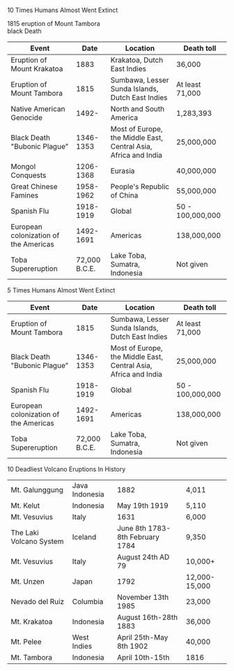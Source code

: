 10 Times Humans Almost Went Extinct 

1815 eruption of Mount Tambora<br/>black Death 

|Event|Date|Location|Death toll|
|---|---|---|---|
Eruption of Mount Krakatoa | 1883 | Krakatoa, Dutch East Indies | 36,000
Eruption of Mount Tambora | 1815 | Sumbawa, Lesser Sunda Islands,<br/>Dutch East Indies | At least 71,000
Native American Genocide | 1492- | North and South America | 1,283,393 
Black Death "Bubonic Plague" | 1346-1353 | Most of Europe, the Middle East, Central Asia, Africa and India | 25,000,000 
Mongol Conquests | 1206-1368 | Eurasia | 40,000,000
Great Chinese Famines | 1958-1962 | People's Republic of China | 55,000,000 
Spanish Flu | 1918-1919 | Global | 50 - 100,000,000 
European colonization of the Americas | 1492-1691 | Americas | 138,000,000
Toba Supereruption | 72,000 B.C.E. | Lake Toba, Sumatra, Indonesia | Not given 

5 Times Humans Almost Went Extinct 

|Event|Date|Location|Death toll|
|---|---|---|---|
Eruption of Mount Tambora | 1815 | Sumbawa, Lesser Sunda Islands,<br/>Dutch East Indies | At least 71,000
Black Death "Bubonic Plague" | 1346-1353 | Most of Europe, the Middle East, Central Asia, Africa and India | 25,000,000 
Spanish Flu | 1918-1919 | Global | 50 - 100,000,000 
European colonization of the Americas | 1492-1691 | Americas | 138,000,000
Toba Supereruption | 72,000 B.C.E. | Lake Toba, Sumatra, Indonesia | Not given 

10 Deadliest Volcano Eruptions In History 

|||||
|---|---|---|---|
Mt. Galunggung | Java Indonesia | 1882 | 4,011
Mt. Kelut | Indonesia | May 19th 1919 | 5,110 
Mt. Vesuvius | Italy | 1631 | 6,000 
The Laki Volcano System | Iceland | June 8th 1783-8th February 1784 | 9,350 
Mt. Vesuvius | Italy | August 24th AD 79 | 10,000+ 
Mt. Unzen | Japan | 1792 | 12,000-15,000 
Nevado del Ruiz | Columbia | November 13th 1985 | 23,000 
Mt. Krakatoa | Indonesia | August 16th-28th 1883 | 36,000
Mt. Pelee | West Indies | April 25th-May 8th 1902 | 40,000 
Mt. Tambora | Indonesia | April 10th-15th | 1816 | 92,000

